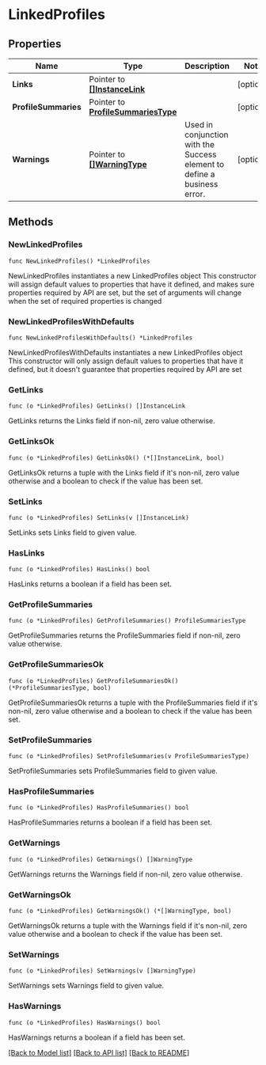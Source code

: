 # LinkedProfiles

## Properties

Name | Type | Description | Notes
------------ | ------------- | ------------- | -------------
**Links** | Pointer to [**[]InstanceLink**](InstanceLink.md) |  | [optional] 
**ProfileSummaries** | Pointer to [**ProfileSummariesType**](ProfileSummariesType.md) |  | [optional] 
**Warnings** | Pointer to [**[]WarningType**](WarningType.md) | Used in conjunction with the Success element to define a business error. | [optional] 

## Methods

### NewLinkedProfiles

`func NewLinkedProfiles() *LinkedProfiles`

NewLinkedProfiles instantiates a new LinkedProfiles object
This constructor will assign default values to properties that have it defined,
and makes sure properties required by API are set, but the set of arguments
will change when the set of required properties is changed

### NewLinkedProfilesWithDefaults

`func NewLinkedProfilesWithDefaults() *LinkedProfiles`

NewLinkedProfilesWithDefaults instantiates a new LinkedProfiles object
This constructor will only assign default values to properties that have it defined,
but it doesn't guarantee that properties required by API are set

### GetLinks

`func (o *LinkedProfiles) GetLinks() []InstanceLink`

GetLinks returns the Links field if non-nil, zero value otherwise.

### GetLinksOk

`func (o *LinkedProfiles) GetLinksOk() (*[]InstanceLink, bool)`

GetLinksOk returns a tuple with the Links field if it's non-nil, zero value otherwise
and a boolean to check if the value has been set.

### SetLinks

`func (o *LinkedProfiles) SetLinks(v []InstanceLink)`

SetLinks sets Links field to given value.

### HasLinks

`func (o *LinkedProfiles) HasLinks() bool`

HasLinks returns a boolean if a field has been set.

### GetProfileSummaries

`func (o *LinkedProfiles) GetProfileSummaries() ProfileSummariesType`

GetProfileSummaries returns the ProfileSummaries field if non-nil, zero value otherwise.

### GetProfileSummariesOk

`func (o *LinkedProfiles) GetProfileSummariesOk() (*ProfileSummariesType, bool)`

GetProfileSummariesOk returns a tuple with the ProfileSummaries field if it's non-nil, zero value otherwise
and a boolean to check if the value has been set.

### SetProfileSummaries

`func (o *LinkedProfiles) SetProfileSummaries(v ProfileSummariesType)`

SetProfileSummaries sets ProfileSummaries field to given value.

### HasProfileSummaries

`func (o *LinkedProfiles) HasProfileSummaries() bool`

HasProfileSummaries returns a boolean if a field has been set.

### GetWarnings

`func (o *LinkedProfiles) GetWarnings() []WarningType`

GetWarnings returns the Warnings field if non-nil, zero value otherwise.

### GetWarningsOk

`func (o *LinkedProfiles) GetWarningsOk() (*[]WarningType, bool)`

GetWarningsOk returns a tuple with the Warnings field if it's non-nil, zero value otherwise
and a boolean to check if the value has been set.

### SetWarnings

`func (o *LinkedProfiles) SetWarnings(v []WarningType)`

SetWarnings sets Warnings field to given value.

### HasWarnings

`func (o *LinkedProfiles) HasWarnings() bool`

HasWarnings returns a boolean if a field has been set.


[[Back to Model list]](../README.md#documentation-for-models) [[Back to API list]](../README.md#documentation-for-api-endpoints) [[Back to README]](../README.md)


